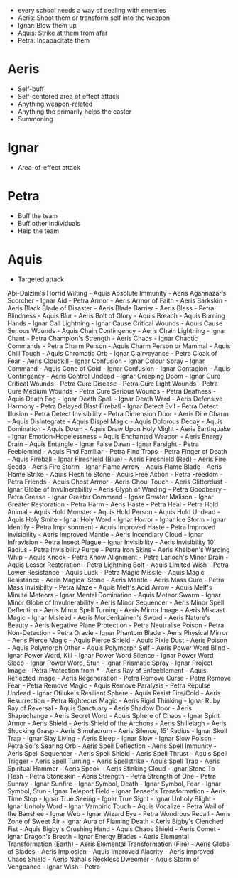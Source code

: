- every school needs a way of dealing with enemies
- Aeris: Shoot them or transform self into the weapon
- Ignar: Blow them up
- Aquis: Strike at them from afar
- Petra: Incapacitate them

# Aeris
- Self-buff
- Self-centered area of effect attack
- Anything weapon-related
- Anything the primarily helps the caster
- Summoning

# Ignar
- Area-of-effect attack

# Petra
- Buff the team
- Buff other individuals
- Help the team

# Aquis
- Targeted attack

Abi-Dalzim's Horrid Wilting - Aquis
Absolute Immunity - Aeris
Agannazar’s Scorcher - Ignar
Aid - Petra
Armor - Aeris
Armor of Faith - Aeris
Barkskin - Aeris
Black Blade of Disaster - Aeris
Blade Barrier - Aeris
Bless - Petra
Blindness - Aquis
Blur - Aeris
Bolt of Glory - Aquis
Breach - Aquis
Burning Hands - Ignar
Call Lightning - Ignar
Cause Critical Wounds - Aquis
Cause Serious Wounds - Aquis
Chain Contingency - Aeris
Chain Lightning - Ignar
Chant - Petra
Champion's Strength - Aeris
Chaos - Ignar
Chaotic Commands - Petra
Charm Person - Aquis
Charm Person or Mammal - Aquis
Chill Touch - Aquis
Chromatic Orb - Ignar
Clairvoyance - Petra
Cloak of Fear - Aeris
Cloudkill - Ignar
Confusion - Ignar
Colour Spray - Ignar
Command - Aquis
Cone of Cold - Ignar
Confusion - Ignar
Contagion - Aquis
Contingency - Aeris
Control Undead - Ignar
Creeping Doom - Ignar
Cure Critical Wounds - Petra
Cure Disease - Petra
Cure Light Wounds - Petra
Cure Medium Wounds - Petra
Cure Serious Wounds - Petra
Deafness - Aquis
Death Fog - Ignar
Death Spell - Ignar
Death Ward - Aeris
Defensive Harmony - Petra
Delayed Blast Fireball - Ignar
Detect Evil - Petra
Detect Illusion - Petra
Detect Invisibility - Petra
Dimension Door - Aeris
Dire Charm - Aquis
Disintegrate - Aquis
Dispel Magic - Aquis
Dolorous Decay - Aquis
Domination - Aquis
Doom - Aquis
Draw Upon Holy Might - Aeris
Earthquake - Ignar
Emotion-Hopelessness - Aquis
Enchanted Weapon - Aeris
Energy Drain - Aquis
Entangle - Ignar
False Dawn - Ignar
Farsight - Petra
Feeblemind - Aquis
Find Familiar - Petra
Find Traps - Petra
Finger of Death - Aquis
Fireball - Ignar
Fireshield (Blue) - Aeris
Fireshield (Red) - Aeris
Fire Seeds - Aeris
Fire Storm - Ignar
Flame Arrow - Aquis
Flame Blade - Aeris
Flame Strike - Aquis
Flesh to Stone - Aquis
Free Action - Petra
Freedom - Petra
Friends - Aquis
Ghost Armor - Aeris
Ghoul Touch - Aeris
Glitterdust - Ignar
Globe of Invulnerability - Aeris
Glyph of Warding - Petra
Goodberry - Petra
Grease - Ignar
Greater Command - Ignar
Greater Malison - Ignar
Greater Restoration - Petra
Harm - Aeris
Haste - Petra
Heal - Petra
Hold Animal - Aquis
Hold Monster - Aquis
Hold Person - Aquis
Hold Undead - Aquis
Holy Smite - Ignar
Holy Word - Ignar
Horror - Ignar
Ice Storm - Ignar
Identify - Petra
Imprisonment - Aquis
Improved Haste - Petra
Improved Invisibility - Aeris
Improved Mantle - Aeris
Incendiary Cloud - Ignar
Infravision - Petra
Insect Plague - Ignar
Invisibility - Aeris
Invisibility 10' Radius - Petra
Invisibility Purge - Petra
Iron Skins - Aeris
Khelben's Warding Whip - Aquis
Knock - Petra
Know Alignment - Petra
Larloch's Minor Drain - Aquis
Lesser Restoration - Petra
Lightning Bolt - Aquis
Limited Wish - Petra
Lower Resistance - Aquis
Luck - Petra
Magic Missile - Aquis
Magic Resistance - Aeris
Magical Stone - Aeris
Mantle - Aeris
Mass Cure - Petra
Mass Invisibilty - Petra
Maze - Aquis
Melf's Acid Arrow - Aquis
Melf's Minute Meteors - Ignar
Mental Domination - Aquis
Meteor Swarm - Ignar
Minor Globe of Invulnerability - Aeris
Minor Sequencer - Aeris
Minor Spell Deflection - Aeris
Minor Spell Turning - Aeris
Mirror Image - Aeris
Miscast Magic - Ignar
Mislead - Aeris
Mordenkainen's Sword - Aeris
Nature's Beauty - Aeris
Negative Plane Protection - Petra
Neutralise Poison - Petra
Non-Detection - Petra
Oracle - Ignar
Phantom Blade - Aeris
Physical Mirror - Aeris
Pierce Magic - Aquis
Pierce Shield - Aquis
Pixie Dust - Aeris
Poison - Aquis
Polymorph Other - Aquis
Polymorph Self - Aeris
Power Word Blind - Ignar
Power Word, Kill - Ignar
Power Word Silence - Ignar
Power Word Sleep - Ignar
Power Word, Stun - Ignar
Prismatic Spray - Ignar
Project Image - Petra
Protection from * - Aeris
Ray of Enfeeblement - Aquis
Reflected Image - Aeris
Regeneration - Petra
Remove Curse - Petra
Remove Fear - Petra
Remove Magic - Aquis
Remove Paralysis - Petra
Repulse Undead - Ignar
Otiluke's Resilient Sphere - Aquis
Resist Fire/Cold - Aeris
Resurrection - Petra
Righteous Magic - Aeris
Rigid Thinking - Ignar
Ruby Ray of Reversal - Aquis
Sanctuary - Aeris
Shadow Door - Aeris
Shapechange - Aeris
Secret Word - Aquis
Sphere of Chaos - Ignar
Spirit Armor - Aeris
Shield - Aeris
Shield of the Archons - Aeris
Shillelagh - Aeris
Shocking Grasp - Aeris
Simulacrum - Aeris
Silence, 15' Radius - Ignar
Skull Trap - Ignar
Slay Living - Aeris
Sleep - Ignar
Slow - Ignar
Slow Poison - Petra
Sol's Searing Orb - Aeris
Spell Deflection - Aeris
Spell Immunity - Aeris
Spell Sequencer - Aeris
Spell Shield - Aeris
Spell Thrust - Aquis
Spell Trigger - Aeris
Spell Turning - Aeris
Spellstrike - Aquis
Spell Trap - Aeris
Spiritual Hammer - Aeris
Spook - Aeris
Stinking Cloud - Ignar
Stone To Flesh - Petra
Stoneskin - Aeris
Strength - Petra
Strength of One - Petra
Sunray - Ignar
Sunfire - Ignar
Symbol, Death - Ignar
Symbol, Fear - Ignar
Symbol, Stun - Ignar
Teleport Field - Ignar
Tenser's Transformation - Aeris
Time Stop - Ignar
True Seeing - Ignar
True Sight - Ignar
Unholy Blight - Ignar
Unholy Word - Ignar
Vampiric Touch - Aquis
Vocalize - Petra
Wail of the Banshee - Ignar
Web - Ignar
Wizard Eye - Petra
Wondrous Recall - Aeris
Zone of Sweet Air - Ignar
Aura of Flaming Death - Aeris
Bigby's Clenched Fist - Aquis
Bigby's Crushing Hand - Aquis
Chaos Shield - Aeris
Comet - Ignar
Dragon's Breath - Ignar
Energy Blades - Aeris
Elemental Transformation (Earth) - Aeris
Elemental Transformation (Fire) - Aeris
Globe of Blades - Aeris
Implosion - Aquis
Improved Alacrity - Aeris
Improved Chaos Shield - Aeris
Nahal's Reckless Dweomer - Aquis
Storm of Vengeance - Ignar
Wish - Petra
